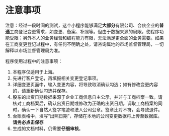 # 注意事项
注意：经过一段时间的测试，这个小程序能够满足**大部分**有限公司、合伙企业的**普通**工商登记变更需求，如变更、备案、补照等。但由于数据来源的局限，使程序功能受限；另外本人的业务经验和编程能力有限，无法满足更全面的业务需要。如果在工商变更登记过程中，有任何不明确之处，请咨询属地的市场监督管理局，一切解释以市场监督管理局为准。

程序使用过程中的注意事项：
1. 本程序仅适用于上海。
2. 先进行客户登记，再填报相关变更登记事项。
3. 详细变更页面中，输入变更内容，将导致取消确认勾选；如有修改变更内容的，请重新确认勾选并保存。
4. 股东的出资日期数据来源于企业工商信息自主公示，并非与工商档案一致。请核对工商档案后，确认出资日期或修改为正确的出资日期。调取工商档案的同时，确认一下自然人签字笔迹和法人公司公章。签章比对不符，会导致退件。
5. 台账表格中，填写“出照日期”，存储在本地的公司变更数据将上传至数据库。**请务必点击保存**
6. 生成的文档材料，仍需要**仔细审核**。
